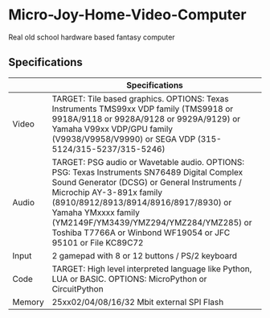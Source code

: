 # Micro-Joy-Home-Video-Computer
Real old school hardware based fantasy computer  

## Specifications
|  | Specifications |
| ------------- | ------------- |
| Video  | TARGET: Tile based graphics. OPTIONS: Texas Instruments TMS99xx VDP family (TMS9918 or 9918A/9118 or 9928A/9128 or 9929A/9129) or Yamaha V99xx VDP/GPU family (V9938/V9958/V9990) or SEGA VDP (315-5124/315-5237/315-5246)  |
| Audio  | TARGET: PSG audio or Wavetable audio. OPTIONS: PSG: Texas Instruments SN76489 Digital Complex Sound Generator (DCSG) or General Instruments / Microchip AY-3-891x family (8910/8912/8913/8914/8916/8917/8930) or Yamaha YMxxxx family (YM2149F/YM3439/YMZ294/YMZ284/YMZ285) or Toshiba T7766A or Winbond WF19054 or JFC 95101 or File KC89C72  |
| Input  | 2 gamepad with 8 or 12 buttons / PS/2 keyboard  |
| Code  | TARGET: High level interpreted language like Python, LUA or BASIC. OPTIONS: MicroPython or CircuitPython  |
| Memory  | 25xx02/04/08/16/32 Mbit external SPI Flash  |
